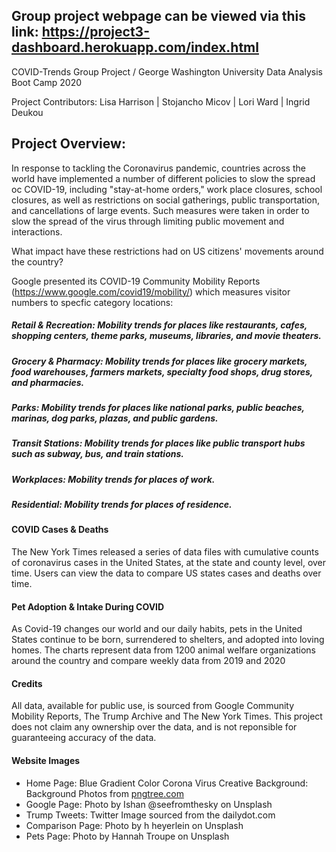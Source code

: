 



## Group project webpage can be viewed via this link: https://project3-dashboard.herokuapp.com/index.html

COVID-Trends Group Project / George Washington University Data Analysis Boot Camp 2020

Project Contributors: Lisa Harrison | Stojancho Micov | Lori Ward | Ingrid Deukou

## Project Overview:

In response to tackling the Coronavirus pandemic, countries across the world have implemented a number of different policies to slow the spread oc COVID-19, including "stay-at-home orders," work place closures, school closures, as well as restrictions on social gatherings, public transportation, and cancellations of large events. Such measures were taken in order to slow the spread of the virus through limiting public movement and interactions.

What impact have these restrictions had on US citizens' movements around the country?

Google presented its COVID-19 Community Mobility Reports  (https://www.google.com/covid19/mobility/) which measures visitor numbers to specfic category locations:

##### Retail & Recreation: Mobility trends for places like restaurants, cafes, shopping centers, theme parks, museums, libraries, and movie theaters. 
##### Grocery & Pharmacy: Mobility trends for places like grocery markets, food warehouses, farmers markets, specialty food shops, drug stores, and pharmacies. 
##### Parks: Mobility trends for places like national parks, public beaches, marinas, dog parks, plazas, and public gardens. 
##### Transit Stations: Mobility trends for places like public transport hubs such as subway, bus, and train stations. 
##### Workplaces:  Mobility trends for places of work. 
##### Residential: Mobility trends for places of residence. 


#### COVID Cases & Deaths
The New York Times released a series of data files with cumulative counts of coronavirus cases in the United States, at the state and county level, over time. Users can view the data to compare US states cases and deaths over time.

#### Pet Adoption & Intake During COVID
As Covid-19 changes our world and our daily habits, pets in the United States continue to be born, surrendered to shelters, and adopted into loving homes.  The charts represent data from 1200 animal welfare organizations around the country and compare weekly data from 2019 and 2020

#### Credits
All data, available for public use, is sourced from Google Community Mobility Reports, The Trump Archive and The New York Times. This project does not claim any ownership over the data, and is not reponsible for guaranteeing accuracy of the data.

#### Website Images
* Home Page: Blue Gradient Color Corona Virus Creative Background: Background Photos from  <a href="https://pngtree.com/free-backgrounds">pngtree.com</a>
* Google Page: Photo by Ishan @seefromthesky on Unsplash
* Trump Tweets: Twitter Image sourced from the dailydot.com
* Comparison Page: Photo by h heyerlein on Unsplash
* Pets Page: Photo by Hannah Troupe on Unsplash


